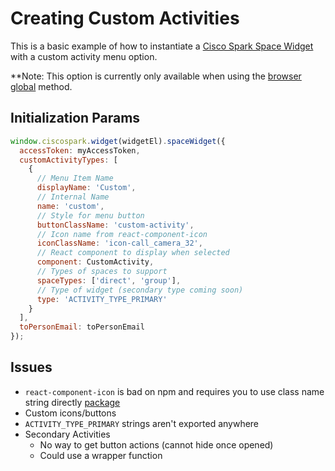 # Creating Custom Activities

This is a basic example of how to instantiate a [Cisco Spark Space Widget](https://github.com/ciscospark/react-ciscospark/tree/master/packages/node_modules/%40ciscospark/widget-space)
with a custom activity menu option.

**Note: This option is currently only available when using the [browser global](https://github.com/ciscospark/react-ciscospark/tree/master/packages/node_modules/%40ciscospark/widget-space#browser-globals) method.

## Initialization Params

```js
window.ciscospark.widget(widgetEl).spaceWidget({
  accessToken: myAccessToken,
  customActivityTypes: [
    {
      // Menu Item Name
      displayName: 'Custom',
      // Internal Name
      name: 'custom',
      // Style for menu button
      buttonClassName: 'custom-activity',
      // Icon name from react-component-icon
      iconClassName: 'icon-call_camera_32',
      // React component to display when selected
      component: CustomActivity,
      // Types of spaces to support
      spaceTypes: ['direct', 'group'],
      // Type of widget (secondary type coming soon)
      type: 'ACTIVITY_TYPE_PRIMARY'
    }
  ],
  toPersonEmail: toPersonEmail
});
```

## Issues

- `react-component-icon` is bad on npm and requires you to use class name string directly [package](https://github.com/ciscospark/react-ciscospark/tree/master/packages/node_modules/%40ciscospark/react-component-icon)
- Custom icons/buttons
- `ACTIVITY_TYPE_PRIMARY` strings aren't exported anywhere
- Secondary Activities
  - No way to get button actions (cannot hide once opened)
  - Could use a wrapper function

